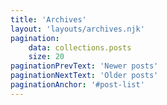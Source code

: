 ```yaml
---
title: 'Archives'
layout: 'layouts/archives.njk'
pagination:
    data: collections.posts
    size: 20
paginationPrevText: 'Newer posts'
paginationNextText: 'Older posts'
paginationAnchor: '#post-list'
---
```


